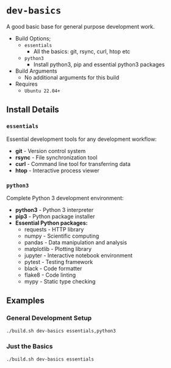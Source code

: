 # `dev-basics`
A good basic base for general purpose development work.

* Build Options;
  * `essentials`
    * All the basics: git, rsync, curl, htop etc
  * `python3`
    * Install python3, pip and essential python3 packages
* Build Arguments
  * No additional arguments for this build
* Requires
  * `Ubuntu 22.04+`


## Install Details

### `essentials`
Essential development tools for any development workflow:
* **git** - Version control system
* **rsync** - File synchronization tool
* **curl** - Command line tool for transferring data
* **htop** - Interactive process viewer

### `python3`
Complete Python 3 development environment:
* **python3** - Python 3 interpreter
* **pip3** - Python package installer
* **Essential Python packages:**
  * requests - HTTP library
  * numpy - Scientific computing
  * pandas - Data manipulation and analysis
  * matplotlib - Plotting library
  * jupyter - Interactive notebook environment
  * pytest - Testing framework
  * black - Code formatter
  * flake8 - Code linting
  * mypy - Static type checking

## Examples

### General Development Setup
```bash
./build.sh dev-basics essentials,python3
```

### Just the Basics
```bash
./build.sh dev-basics essentials
```


